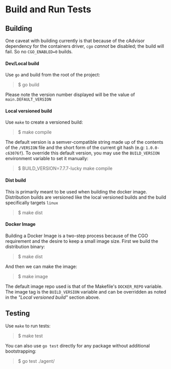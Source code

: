 # Build and Run Tests

## Building

One caveat with building currently is that because of the cAdvisor dependency for the containers driver, `cgo` *cannot* be disabled; the build will fail. So no `CGO_ENABLED=0` builds.

#### Dev/Local build

Use `go` and build from the root of the project:

> $ go build

Please note the version number displayed will be the value of `main.DEFAULT_VERSION`

#### Local versioned build

Use `make` to create a versioned build:

> $ make compile

The default version is a semver-compatible string made up of the contents of the `/VERSION` file and the short form of the current git hash (e.g: `1.0.0-c63076f`). To override this default version, you may use the `BUILD_VERSION` environment variable to set it manually:

> $ BUILD_VERSION=7.7.7-lucky make compile

#### Dist build

This is primarily meant to be used when building the docker image. Distribution builds are versioned like the local versioned builds and the build specifically targets `linux`

> $ make dist

#### Docker Image

Building a Docker Image is a two-step process because of the CGO requirement and the desire to keep a small image size. First we build the distribution binary:

> $ make dist

And then we can make the image:

> $ make image

The default image repo used is that of the Makefile's `DOCKER_REPO` variable. The image tag is the `BUILD_VERSION` variable and can be overridden as noted in the *"Local versioned build"* section above.

## Testing

Use `make` to run tests:

> $ make test

You can also use `go test` directly for any package without additional bootstrapping:

> $ go test ./agent/
